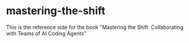 # mastering-the-shift
This is the reference side for the book "Mastering the Shift: Collaborating with Teams of AI Coding Agents"
